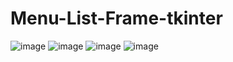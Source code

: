 # Menu-List-Frame-tkinter
![image](https://github.com/RenzoEmamnuel/Menu-List-Frame-tkinter/assets/143341990/e613b462-4b3d-4c20-9f40-f2578a381923)
![image](https://github.com/RenzoEmamnuel/Menu-List-Frame-tkinter/assets/143341990/2c889075-04d0-44bb-a923-8a65c0949311)
![image](https://github.com/RenzoEmamnuel/Menu-List-Frame-tkinter/assets/143341990/22c5637e-ebc7-4e00-88d1-710bcef22b92)
![image](https://github.com/RenzoEmamnuel/Menu-List-Frame-tkinter/assets/143341990/90a08356-c7f5-416d-85bf-fe3c8e8e9768)
